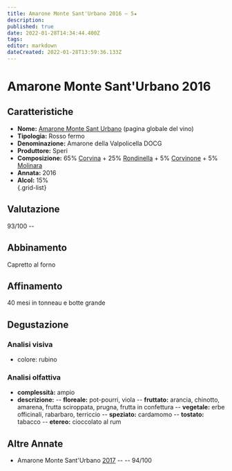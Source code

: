 ```yaml
---
title: Amarone Monte Sant'Urbano 2016 – 5★
description: 
published: true
date: 2022-01-28T14:34:44.400Z
tags: 
editor: markdown
dateCreated: 2022-01-28T13:59:36.133Z
---
```


<div class="annata">
  
# Amarone Monte Sant'Urbano 2016


## Caratteristiche
- **Nome:** <span class="nome">[Amarone Monte Sant Urbano](/vini/Italia/Veneto/Speri/Amarone-Monte-Sant-Urbano/scheda-globale)</span> (pagina globale del vino) 
- **Tipologia:** Rosso fermo
- **Denominazione:** <span class="denominazione">Amarone della Valpolicella DOCG</span> 
- **Produttore:** <span class="cantina">Speri</span> 
- **Composizione:** <span class="vitigno">65% [Corvina](/vitigni/Italia/bacca-nera/corvina) + 25% [Rondinella](/vitigni/Italia/bacca-nera/rondinella) + 5% [Corvinone](/vitigni/Italia/bacca-nera/corvinone) + 5% [Molinara](/vitigni/Italia/bacca-nera/molinara)</span>
- **Annata:** <span class="annocorrente">2016</span>
- **Alcol:** 15%  
{.grid-list}

## Valutazione

<span class="punteggio">93/100</span> -- <span class="valutazione"><span class="star-5"></span></span>

## Abbinamento
Capretto al forno

## Affinamento
40 mesi in tonneau e botte grande

## Degustazione

### Analisi visiva
- colore: rubino

### Analisi olfattiva
<div class="vini vini-2016" id="Amarone-Monte-Sant-Urbano"></div>
<div class="olfattiva-testo">
    
- **complessità:**  <span class="complessitaVino">ampio</span>
- **descrizione:** 
  -- **<span class="florealeInput">floreale</span>:** pot-pourri, viola
  -- **<span class="fruttatoInput">fruttato</span>:** arancia, chinotto, amarena, frutta sciroppata, prugna, frutta in confettura
  -- **<span class="vegetaleInput">vegetale</span>:** erbe officinali, rabarbaro, terriccio
  -- **<span class="speziatoInput">speziato</span>:** cardamomo
  -- **<span class="tostatoInput">tostato</span>:** tabacco
  -- **<span class="etereoInput">etereo</span>:** cioccolato al rum

</div>

## Altre Annate
- Amarone Monte Sant'Urbano [2017](/vini/Italia/Veneto/Speri/Amarone-Monte-Sant-Urbano/2017) -- <span class="star-5"></span> -- 94/100
  
</div>
